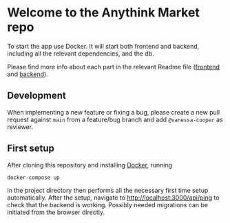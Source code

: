 # Welcome to the Anythink Market repo

To start the app use Docker. It will start both frontend and backend, including all the relevant dependencies, and the db.

Please find more info about each part in the relevant Readme file ([frontend](frontend/readme.md) and [backend](backend/README.md)).

## Development

When implementing a new feature or fixing a bug, please create a new pull request against `main` from a feature/bug branch and add `@vanessa-cooper` as reviewer.

## First setup

After cloning this repository and installing [Docker](https://www.docker.com/), running
```
docker-compose up
```
in the project directory then performs all the necessary first time setup automatically.
After the setup, navigate to [http://localhost:3000/api/ping](http://localhost:3000/api/ping) to check that the backend is working. Possibly needed migrations can be initiated from the browser directly.
